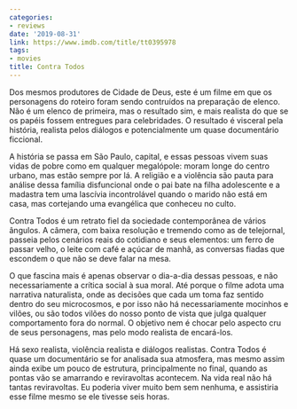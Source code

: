 ```yaml
---
categories:
- reviews
date: '2019-08-31'
link: https://www.imdb.com/title/tt0395978
tags:
- movies
title: Contra Todos
---
```


Dos mesmos produtores de Cidade de Deus, este é um filme em que os personagens do roteiro foram sendo contruídos na preparação de elenco. Não é um elenco de primeira, mas o resultado sim, e mais realista do que se os papéis fossem entregues para celebridades. O resultado é visceral pela história, realista pelos diálogos e potencialmente um quase documentário ficcional.

A história se passa em São Paulo, capital, e essas pessoas vivem suas vidas de pobre como em qualquer megalópole: moram longe do centro urbano, mas estão sempre por lá. A religião e a violência são pauta para análise dessa família disfuncional onde o pai bate na filha adolescente e a madastra tem uma lascívia incontrolável quando o marido não está em casa, mas cortejando uma evangélica que conheceu no culto.

Contra Todos é um retrato fiel da sociedade contemporânea de vários ângulos. A câmera, com baixa resolução e tremendo como as de telejornal, passeia pelos cenários reais do cotidiano e seus elementos: um ferro de passar velho, o leite com café e açúcar de manhã, as conversas fiadas que escondem o que não se deve falar na mesa.

O que fascina mais é apenas observar o dia-a-dia dessas pessoas, e não necessariamente a crítica social à sua moral. Até porque o filme adota uma narrativa naturalista, onde as decisões que cada um toma faz sentido dentro do seu microcosmos, e por isso não há necessariamente mocinhos e vilões, ou são todos vilões do nosso ponto de vista que julga qualquer comportamento fora do normal. O objetivo nem é chocar pelo aspecto cru de seus personagens, mas pelo modo realista de encará-los.

Há sexo realista, violência realista e diálogos realistas. Contra Todos é quase um documentário se for analisada sua atmosfera, mas mesmo assim ainda exibe um pouco de estrutura, principalmente no final, quando as pontas vão se amarrando e reviravoltas acontecem. Na vida real não há tantas reviravoltas. Eu poderia viver muito bem sem nenhuma, e assistiria esse filme mesmo se ele tivesse seis horas.
